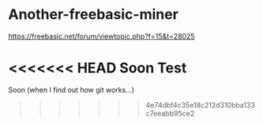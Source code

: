 # Another-freebasic-miner
https://freebasic.net/forum/viewtopic.php?f=15&t=28025

<<<<<<< HEAD
Soon
Test
=======
Soon (when I find out how git works...)
>>>>>>> 4e74dbf4c35e18c212d310bba133c7eeabb95ce2

